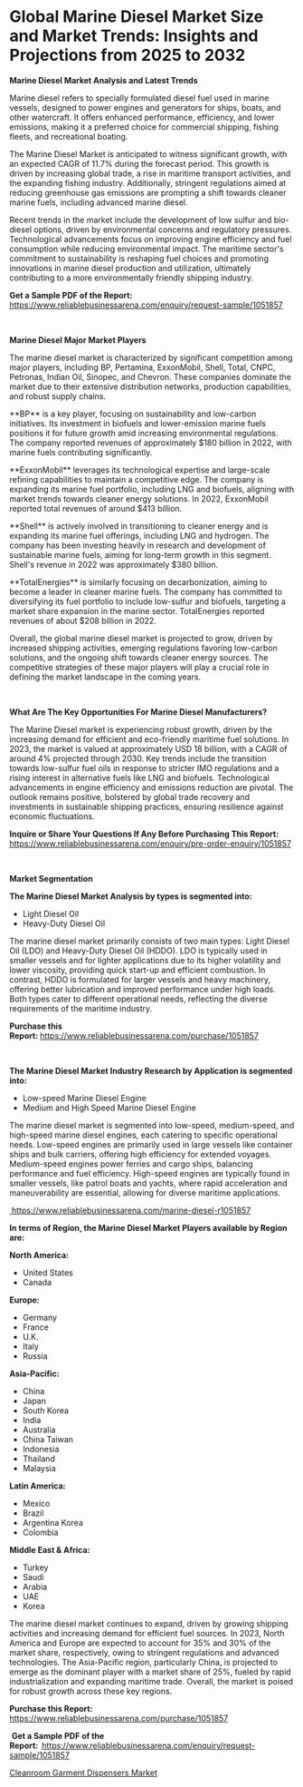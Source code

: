 <p><h1>Global Marine Diesel Market Size and Market Trends: Insights and Projections from 2025 to 2032</h1></p><p><strong>Marine Diesel Market Analysis and Latest Trends</strong></p>
<p><p>Marine diesel refers to specially formulated diesel fuel used in marine vessels, designed to power engines and generators for ships, boats, and other watercraft. It offers enhanced performance, efficiency, and lower emissions, making it a preferred choice for commercial shipping, fishing fleets, and recreational boating.</p><p>The Marine Diesel Market is anticipated to witness significant growth, with an expected CAGR of 11.7% during the forecast period. This growth is driven by increasing global trade, a rise in maritime transport activities, and the expanding fishing industry. Additionally, stringent regulations aimed at reducing greenhouse gas emissions are prompting a shift towards cleaner marine fuels, including advanced marine diesel.</p><p>Recent trends in the market include the development of low sulfur and bio-diesel options, driven by environmental concerns and regulatory pressures. Technological advancements focus on improving engine efficiency and fuel consumption while reducing environmental impact. The maritime sector's commitment to sustainability is reshaping fuel choices and promoting innovations in marine diesel production and utilization, ultimately contributing to a more environmentally friendly shipping industry.</p></p>
<p><strong>Get a Sample PDF of the Report:&nbsp;</strong> <a href="https://www.reliablebusinessarena.com/enquiry/request-sample/1051857?utm_campaign=3181&utm_medium=2&utm_source=Github&utm_content=ia&utm_term=27032025&utm_id=marine-diesel">https://www.reliablebusinessarena.com/enquiry/request-sample/1051857</a></p>
<p>&nbsp;</p>
<p><strong>Marine Diesel Major Market Players</strong></p>
<p><p>The marine diesel market is characterized by significant competition among major players, including BP, Pertamina, ExxonMobil, Shell, Total, CNPC, Petronas, Indian Oil, Sinopec, and Chevron. These companies dominate the market due to their extensive distribution networks, production capabilities, and robust supply chains.</p><p>**BP** is a key player, focusing on sustainability and low-carbon initiatives. Its investment in biofuels and lower-emission marine fuels positions it for future growth amid increasing environmental regulations. The company reported revenues of approximately $180 billion in 2022, with marine fuels contributing significantly.</p><p>**ExxonMobil** leverages its technological expertise and large-scale refining capabilities to maintain a competitive edge. The company is expanding its marine fuel portfolio, including LNG and biofuels, aligning with market trends towards cleaner energy solutions. In 2022, ExxonMobil reported total revenues of around $413 billion.</p><p>**Shell** is actively involved in transitioning to cleaner energy and is expanding its marine fuel offerings, including LNG and hydrogen. The company has been investing heavily in research and development of sustainable marine fuels, aiming for long-term growth in this segment. Shell's revenue in 2022 was approximately $380 billion.</p><p>**TotalEnergies** is similarly focusing on decarbonization, aiming to become a leader in cleaner marine fuels. The company has committed to diversifying its fuel portfolio to include low-sulfur and biofuels, targeting a market share expansion in the marine sector. TotalEnergies reported revenues of about $208 billion in 2022.</p><p>Overall, the global marine diesel market is projected to grow, driven by increased shipping activities, emerging regulations favoring low-carbon solutions, and the ongoing shift towards cleaner energy sources. The competitive strategies of these major players will play a crucial role in defining the market landscape in the coming years.</p></p>
<p>&nbsp;</p>
<p><strong>What Are The Key Opportunities For Marine Diesel Manufacturers?</strong></p>
<p><p>The Marine Diesel market is experiencing robust growth, driven by the increasing demand for efficient and eco-friendly maritime fuel solutions. In 2023, the market is valued at approximately USD 18 billion, with a CAGR of around 4% projected through 2030. Key trends include the transition towards low-sulfur fuel oils in response to stricter IMO regulations and a rising interest in alternative fuels like LNG and biofuels. Technological advancements in engine efficiency and emissions reduction are pivotal. The outlook remains positive, bolstered by global trade recovery and investments in sustainable shipping practices, ensuring resilience against economic fluctuations.</p></p>
<p><strong>Inquire or Share Your Questions If Any Before Purchasing This Report:</strong> <a href="https://www.reliablebusinessarena.com/enquiry/pre-order-enquiry/1051857?utm_campaign=3181&utm_medium=2&utm_source=Github&utm_content=ia&utm_term=27032025&utm_id=marine-diesel">https://www.reliablebusinessarena.com/enquiry/pre-order-enquiry/1051857</a></p>
<p>&nbsp;</p>
<p><strong>Market Segmentation</strong></p>
<p><strong>The Marine Diesel Market Analysis by types is segmented into:</strong></p>
<p><ul><li>Light Diesel Oil</li><li>Heavy-Duty Diesel Oil</li></ul></p>
<p><p>The marine diesel market primarily consists of two main types: Light Diesel Oil (LDO) and Heavy-Duty Diesel Oil (HDDO). LDO is typically used in smaller vessels and for lighter applications due to its higher volatility and lower viscosity, providing quick start-up and efficient combustion. In contrast, HDDO is formulated for larger vessels and heavy machinery, offering better lubrication and improved performance under high loads. Both types cater to different operational needs, reflecting the diverse requirements of the maritime industry.</p></p>
<p><strong>Purchase this Report:&nbsp;</strong><a href="https://www.reliablebusinessarena.com/purchase/1051857?utm_campaign=3181&utm_medium=2&utm_source=Github&utm_content=ia&utm_term=27032025&utm_id=marine-diesel">https://www.reliablebusinessarena.com/purchase/1051857</a></p>
<p>&nbsp;</p>
<p><strong>The Marine Diesel Market Industry Research by Application is segmented into:</strong></p>
<p><ul><li>Low-speed Marine Diesel Engine</li><li>Medium and High Speed Marine Diesel Engine</li></ul></p>
<p><p>The marine diesel market is segmented into low-speed, medium-speed, and high-speed marine diesel engines, each catering to specific operational needs. Low-speed engines are primarily used in large vessels like container ships and bulk carriers, offering high efficiency for extended voyages. Medium-speed engines power ferries and cargo ships, balancing performance and fuel efficiency. High-speed engines are typically found in smaller vessels, like patrol boats and yachts, where rapid acceleration and maneuverability are essential, allowing for diverse maritime applications.</p></p>
<p><a href="https://www.reliablebusinessarena.com/marine-diesel-r1051857?utm_campaign=3181&utm_medium=2&utm_source=Github&utm_content=ia&utm_term=27032025&utm_id=marine-diesel">&nbsp;https://www.reliablebusinessarena.com/marine-diesel-r1051857</a></p>
<p><strong>In terms of Region, the Marine Diesel Market Players available by Region are:</strong></p>
<p>
    <p> <strong> North America: </strong>
        <ul>
            <li>United States</li>
            <li>Canada</li>
        </ul>
        </p> 
    <p> <strong> Europe: </strong>
        <ul>
            <li>Germany</li>
            <li>France</li>
            <li>U.K.</li>
            <li>Italy</li>
            <li>Russia</li>
        </ul>
        </p> 
    <p> <strong> Asia-Pacific: </strong>
        <ul>
            <li>China</li>
            <li>Japan</li>
            <li>South Korea</li>
            <li>India</li>
            <li>Australia</li>
            <li>China Taiwan</li>
            <li>Indonesia</li>
            <li>Thailand</li>
            <li>Malaysia</li>
        </ul>
        </p> 
    <p> <strong> Latin America: </strong>
        <ul>
            <li>Mexico</li>
            <li>Brazil</li>
            <li>Argentina Korea</li>
            <li>Colombia</li>
        </ul>
        </p> 
    <p> <strong> Middle East & Africa: </strong>
        <ul>
            <li>Turkey</li>
            <li>Saudi</li>
            <li>Arabia</li>
            <li>UAE</li>
            <li>Korea</li>
        </ul>
    </p>
    </p>
<p><p>The marine diesel market continues to expand, driven by growing shipping activities and increasing demand for efficient fuel sources. In 2023, North America and Europe are expected to account for 35% and 30% of the market share, respectively, owing to stringent regulations and advanced technologies. The Asia-Pacific region, particularly China, is projected to emerge as the dominant player with a market share of 25%, fueled by rapid industrialization and expanding maritime trade. Overall, the market is poised for robust growth across these key regions.</p></p>
<p><strong>Purchase this Report: </strong><a href="https://www.reliablebusinessarena.com/purchase/1051857?utm_campaign=3181&utm_medium=2&utm_source=Github&utm_content=ia&utm_term=27032025&utm_id=marine-diesel">https://www.reliablebusinessarena.com/purchase/1051857</a></p>
<p>&nbsp;<strong>Get a Sample PDF of the Report:&nbsp;&nbsp;</strong><a href="https://www.reliablebusinessarena.com/enquiry/request-sample/1051857?utm_campaign=3181&utm_medium=2&utm_source=Github&utm_content=ia&utm_term=27032025&utm_id=marine-diesel">https://www.reliablebusinessarena.com/enquiry/request-sample/1051857</a></p>
<p><strong></strong></p>
<p><p><a href="https://github.com/awalinfucci/Market-Research-Report-List-1/blob/main/cleanroom-garment-dispensers-market.md?utm_campaign=3181&utm_medium=2&utm_source=Github&utm_content=ia&utm_term=27032025&utm_id=marine-diesel">Cleanroom Garment Dispensers Market</a></p></p>